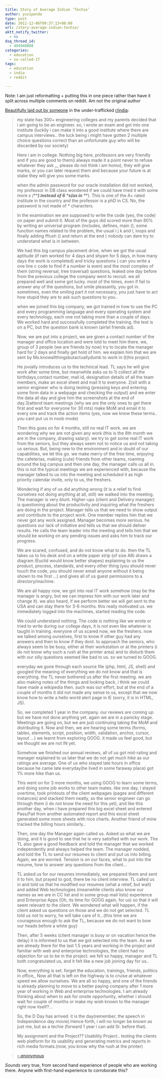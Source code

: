 ```yaml
---
title: Story of Average Indian ‘Techie’
author: yuvipanda
type: post
date: 2011-12-06T09:37:13+00:00
url: /story-average-indian-techie/
aktt_notify_twitter:
  - no
dsq_thread_id:
  - 494940808
categories:
  - education
  - so-called-IT
tags:
  - education
  - india
  - reddit

---
```

Note: I am just reformatting + putting this in one piece rather than have it split across multiple comments on reddit. Am not the original author

[Beautifully laid out by someone][1] in the under-trafficked [r/india][2]:

> my state has 300+ engineering colleges and my parents decided that i am going to be an engineer. so, i wrote an exam and got into one institute (luckily i can make it into a good institute where there are campus interviews.. the luck being i might have gotten 2 multiple choice questions correct than an unfortunate guy who will be discarded by our society)
> 
> Here i am in college. Nothing big here, professors are very friendly and if you are good to them(i always made it a point never to refuse whatever they ask ,,, please do not think i am homo), they will give marks, or you can later request them and because your future is at stake they will give you some marks.
> 
> when the admin password for our oracle installation did not worked, my professor in DB class wondered if we could have tried it with some more _s (_\*****_) instead of 6 \*s(as in \*_***\*). This is one of the A+ rated institute in the country and the professor is a phD in CS. No, the password is not made of \* characters.
> 
> In the examination we are supposed to write the code (yes, the code) on paper and submit it. Most of the guys did scored more than 80% by writing an universal program (includes, defines, main (), some function names related to the problem, the usual i j k and l, loops and finally adding fflush () and return at the end ) nobody can dare try to understand what is in between.
> 
> We had this big campus placement drive, when we got the usual aptitude (if ram worked for 4 days and shyam for 5 days, in how many days the work is completed) and tricky questions ( can you write a one line c code to find if a number is even) and the most complex of them (string reversal, tree traversal) questions, leaked one day before from the previous college the company went to recruit. we all prepared well and some got lucky. most of the times, even if fail to answer any of the questions, but smile pleasantly, you got in. sometimes, even the smiling part it not necessary, you just have to act how stupid they are to ask such questions to you..
> 
> when we joined this big company, we got trained in how to use the PC and every programming language and every operating system and every technology, each one not taking more than a couple of days. We worked hard and successfully completed the training. the test is on a PC, but the question bank is known (airtel friends ad).
> 
> Now, we are put into a project, we are given a contact number of the manager and office location and were told to meet him there. we, group of 3 people (we are friends by now) try to locate the manager hard for 2 days and finally get hold of him. we explain him that we are sent by Ms.knowallthingsbutactuallydumb to work in (t)his project.
> 
> He jovially introduces us to the technical lead. TL says he will give work after some time, but meanwhile asks us to 1) collect all the birthdays,contact number, mail id, designation details of all the team members, make an excel sheet and mail it to everyone. 2)sit with a senior engineer who is doing testing (pressing keys and entering some form data in a webpage and checking the output) and we enter the data all day and give him the screenshots at the end of day.3)attend team meetings (why we are the only ones to get there first and wait for everyone for 30 mts) make MoM and email it to every one and track the action items (yes, now we know these terms.. you cant put us in noob mode)
> 
> Then this goes on for 4 months, still no real IT work. we are wondering why we are not given any work (this is the 8th month we are in the company, drawing salary). we try to get some real IT work from the seniors, but they always seem not to notice us and not taking us serious. But, being new to the environment and in doubt of our capabilities, we let this go. we make merry of the free time, enjoying the cafeterias, making (cute) friends from other teams, roaming around the big campus and then one day, the manager calls us all in. this is not the typical meetings we are experienced with, because the manager talked to us into the meeting and scheduled it as high priority calendar invite, only to us, the freshers.
> 
> Wondering if any of us did anything wrong (it is a relief to find ourselves not doing anything at all, still) we walked into the meeting. The manager is very blunt. Higher-ups (client and Delivery manager) is questioning about the productivity and inquiring what the freshers are doing in the project. Manager tells us that we need to show output and contribute to the project work. One member replies him that we never got any work assigned. Manager becomes more serious. he questions our lack of initiative and tells us that we should deliver results. He calls the team leader into the meeting and tells him that we should be working on any pending issues and asks him to track our progress.
> 
> We are scared, confused, and do not know what to do. then the TL takes us to his desk and on a white paper strip (of size A8) draws a diagram (Euclid would know better shapes) explaining to us the product, process, standards, and every other thing (you should never touch the code, you should never email anyone without it being shown to me first &#8230;) and gives all of us guest permissions to a directory/machine.
> 
> We are all happy now, we got into real IT work somehow (may be the manager is angry, but we can impress him with our work later and change it). we also heard, if we perform better we will get sent to the USA and can stay there for 3-6 months. this really motivated us. we immediately logged into the machines, started reading the code.
> 
> We could understand nothing. The code is nothing like we wrote or tried to write during our college days, it is not even like whatever is taught in training. everyone of us scared now, we the freshers. now we talked among ourselves, first to know if other guy had any answers and then to know if they dont. to approach the seniors, who always seem to be busy, either at their workstation or at the printers (i do not know why such a rush at the printer area) and to disturb them with our silly questions seemed like bad to us. so we turned to GOOG.
> 
> everyday we gone through each source file (php, html, JS, shell) and googled the meaning of everything we do not know and that is everything. the TL never bothered us after the first meeting. we are also making notes of the things and looking back, i think we could have made a wikipedia then. such was our effort, but at the end of a couple of months it did not made any sense to us, except that we now know how to write a hello world alert page in IE (sorry, it is in HTML, JS).
> 
> So, we completed 1 year in the company. our reviews are coming up but we have not done anything yet. again we are in a panicky stage. Meetings are going on, but we are just continuing taking the MoM and distributing it. Now and then, we are hearing some terms (forms, tables, elements, script, position, width, validation, anchor, cursor, layout &#8230;) we learnt from exploring GOOG. it made us feel good, but we thought we are not IN yet.
> 
> Somehow we finished our annual reviews, all of us got mid-rating and manager explained to us later that we do not get much hike as our ratings are average. One of us who stayed late hours in office because he came late everyday(he lived in some faraway place) got 1% more hike than us.
> 
> This went on for 3 more months, we using GOOG to learn some terms, and doing some job works to other team mates. like one day, i stayed overtime, took printouts of the client webpages (pages and different instances) and stacked them neatly, so the senior engineer can go through them (i do not know the need for this yet), and like this another day, when i have prepared this big excel sheet and entered Pass/Fail from another automated report and this excel sheet generated some more sheets with nice charts. Another friend of mine tracked the billing hours similarly..
> 
> Then, one day the Manager again called us. Asked us what we are doing, and it is good to see that he is very satisfied with our work. The TL also gave a good feedback and told the manager that we worked independently and always helped the team. The manager nodded, and told the TL to send our resumes to client and put us into billing. Again, we are worried. Tension is on our faces, what to put into the resume, how to answer any questions from the client&#8230;
> 
> TL asked us for our resumes immediately, we prepared them and sent it to him, but prayed to god, there be no client interview. TL called us in and told us that he modified our resumes (what a relief, but wait) and added Web technologies (meanwhile clients also know our names as we are in CC list and in some group mail lists) experience and Enterprise Apps (Oh, its time for GOOG again, for us) so that it will seem relevant to the client. We wondered what will happen, if the client asked us questions on those and we do not get selected. TL told us not to worry, he will take care of it&#8230;(this time we are courageous enough to ask the TL, because we do not want to bow our heads before a white guy)
> 
> Then, after 5 weeks (client manager is busy or on vacation hence the delay) it is informed to us that we got selected into the team. As we are already there for the last 1.5 years and working in the project and familiar with web and enterprise technologies, the client had no objection for us to be in the project. we felt so happy, manager and TL both congratulated us, and it felt like a new job joining day for us..
> 
> Now, everything is set. forget the education, trainings, friends, politics in office,, Now all that is left on the highway is to cruise at whatever speed we allow ourselves. We are all so happy, and one of the friends is already planning to move to a better paying company after 1 more year of working in Web and enterprise technologies. I am already thinking about when to ask for onsite opportunity, whether i should wait for couple of months or make my wish known to the manager right now itself?&#8230;
> 
> So, the D Day has arrived. it is the day(remember, the speech in Independence day movie).Hence forth, i will no longer be known as just me, but as a techie (forward 1 year i can add Sr. before that).
> 
> My assignment and the Project?? Usability Project.. testing the clients web platform for its usability and generating metrics and reports in rich media formats.(now, you know why the rush at the printer)

> [_&#8211; anonymous_][3]

_Sounds_ very true, from second hand experience of people who are working there. Anyone with first-hand experience to corroborate this?

 [1]: http://www.reddit.com/r/india/comments/n1ddk/why_i_will_never_feel_threatened_by_programmers/c35juok
 [2]: http://reddit.com/r/india
 [3]: http://www.reddit.com/user/thrown-away-poop